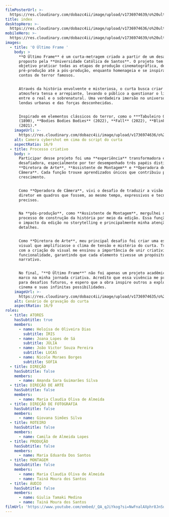 ```yaml
---
filmPosterUrl: >-
  https://res.cloudinary.com/dobazc4ii/image/upload/v1736974639/o%20ultimo%20frame/t9knwdaj9ioydgo9yc0c.jpg
title: index
desktopHero: >-
  https://res.cloudinary.com/dobazc4ii/image/upload/v1736974636/o%20ultimo%20frame/p4foislghi76sgko9jlc.jpg
mobileHero: >-
  https://res.cloudinary.com/dobazc4ii/image/upload/v1736974639/o%20ultimo%20frame/ruzmjbsivqn3fhdxkb4g.jpg
images:
  - title: 'O Último Frame '
    body: >
      **O Último Frame** é um curta-metragem criado a partir de um desafio
      proposto pela **Universidade Católica de Santos**. O projeto tem como
      objetivo praticar todas as etapas de produção cinematográfica, desde a
      pré-produção até a pós-produção, enquanto homenageia e se inspira em
      contos de terror famosos.


      Através da história envolvente e misteriosa, o curta busca criar uma
      atmosfera tensa e arrepiante, levando o público a questionar o limite
      entre o real e o sobrenatural. Uma verdadeira imersão no universo das
      lendas urbanas e das forças desconhecidas.


      Inspirado em elementos clássicos do terror, como o ***Tabuleiro Ouija**
      (1890), **Bodies Bodies Bodies** (2022), **Fall** (2022), **Blink Twice**
      (2021).*
    imageUrl: >-
      https://res.cloudinary.com/dobazc4ii/image/upload/v1736974636/o%20ultimo%20frame/nfxg3uw3fzja9taxsyk5.jpg
    alt: Camera cybershot em cima do script do curta
    aspectRatio: 16/9
  - title: Processo criativo
    body: >
      Participar desse projeto foi uma **experiência** transformadora e
      desafiadora, especialmente por ter desempenhado três papéis distintos:
      **Diretora de Arte**, **Assistente de Montagem** e **Operadora de
      Câmera**. Cada função trouxe aprendizados únicos que contribuiu para o meu
      crescimento.


      Como **Operadora de Câmera**, vivi o desafio de traduzir a visão do
      diretor em quadros que fossem, ao mesmo tempo, expressivos e tecnicamente
      precisos.


      Na **pós-produção**, como **Assistente de Montagem**, mergulhei no
      processo de construção da história por meio da edição. Essa função reforça
      o impacto da edição no storytelling e principalmente minha atenção aos
      detalhes.


      Como **Diretora de Arte**, meu principal desafio foi criar uma estética
      visual que amplificasse o clima de tensão e mistério do curta. Trabalhar
      com a criação do visual me ensinou a importância de unir criatividade e
      funcionalidade, garantindo que cada elemento tivesse um propósito
      narrativo.


      No final, "**O Último Frame**" não foi apenas um projeto acadêmico, mas um
      marco na minha jornada criativa. Acredito que essa vivência me preparou
      para desafios futuros, e espero que a obra inspire outros a explorarem o
      cinema e suas infinitas possibilidades.
    imageUrl: >-
      https://res.cloudinary.com/dobazc4ii/image/upload/v1736974635/o%20ultimo%20frame/caivqqyvwbltjtspimzi.jpg
    alt: Cenário de gravação do curta
    aspectRatio: 16/9
roles:
  - title: ATORES
    hasSubtitle: true
    members:
      - name: Heloísa de Oliveira Dias
        subtitle: ÍRIS
      - name: Joana Lopes de Sá
        subtitle: JÚLIA
      - name: João Victor Souza Pereira
        subtitle: LUCAS
      - name: Nicole Moraes Borges
        subtitle: SOFIA
  - title: DIREÇÃO
    hasSubtitle: false
    members:
      - name: Amanda Sara Guimarães Silva
  - title: DIREÇÃO DE ARTE
    hasSubtitle: false
    members:
      - name: Maria Claudia Oliva de Almeida
  - title: DIREÇÃO DE FOTOGRAFIA
    hasSubtitle: false
    members:
      - name: Giovana Simões Silva
  - title: ROTEIRO
    hasSubtitle: false
    members:
      - name: Camila de Almeida Lopes
  - title: PRODUÇÃO
    hasSubtitle: false
    members:
      - name: Maria Eduarda Dos Santos
  - title: MONTAGEM
    hasSubtitle: false
    members:
      - name: Maria Claudia Oliva de Almeida
      - name: Tainá Moura dos Santos
  - title: ÁUDIO
    hasSubtitle: false
    members:
      - name: Giulia Tamaki Medina
      - name: Tainá Moura dos Santos
filmUrl: 'https://www.youtube.com/embed/_QA_qJiYkog?si=NwFnalAXphr8JnSu'
---
```


